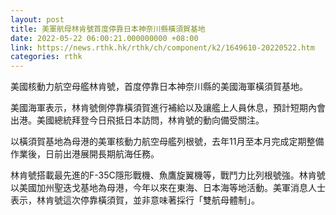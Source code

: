 ```yaml
---
layout: post
title: 美軍航母林肯號首度停靠日本神奈川縣橫須賀基地
date: 2022-05-22 06:00:21.000000000 +08:00
link: https://news.rthk.hk/rthk/ch/component/k2/1649610-20220522.htm
categories: rthk
---
```


美國核動力航空母艦林肯號，首度停靠日本神奈川縣的美國海軍橫須賀基地。

美國海軍表示，林肯號側停靠橫須賀進行補給以及讓艦上人員休息，預計短期內會出港。美國總統拜登今日飛抵日本訪問，林肯號的動向備受關注。

以橫須賀基地為母港的美軍核動力航空母艦列根號，去年11月至本月完成定期整備作業後，日前出港展開長期航海任務。

林肯號搭載最先進的F-35C隱形戰機、魚鷹旋翼機等，戰鬥力比列根號強。林肯號以美國加州聖迭戈基地為母港，今年以來在東海、日本海等地活動。美軍消息人士表示，林肯號這次停靠橫須賀，並非意味著採行「雙航母體制」。
